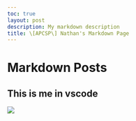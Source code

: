 ```yaml
---
toc: true
layout: post
description: My markdown description
title: \[APCSP\] Nathan's Markdown Page
---
```

# Markdown Posts


## This is me in vscode

![]({{site.baseurl}}/images/nathan_vscode.png)